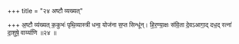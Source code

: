 +++
title = "२४ अष्टौ व्यख्यत्"

+++
अ॒ष्टौ व्य॑ख्यत् क॒कुभः॑ पृथि॒व्यास्त्री धन्व॒ योज॑ना स॒प्त सिन्धू॑न्। हि॒र॒ण्या॒क्षः स॑वि॒ता दे॒वऽआगा॒द् दध॒द् रत्ना॑ दा॒शुषे॒ वार्य्या॑णि ॥२४ ॥